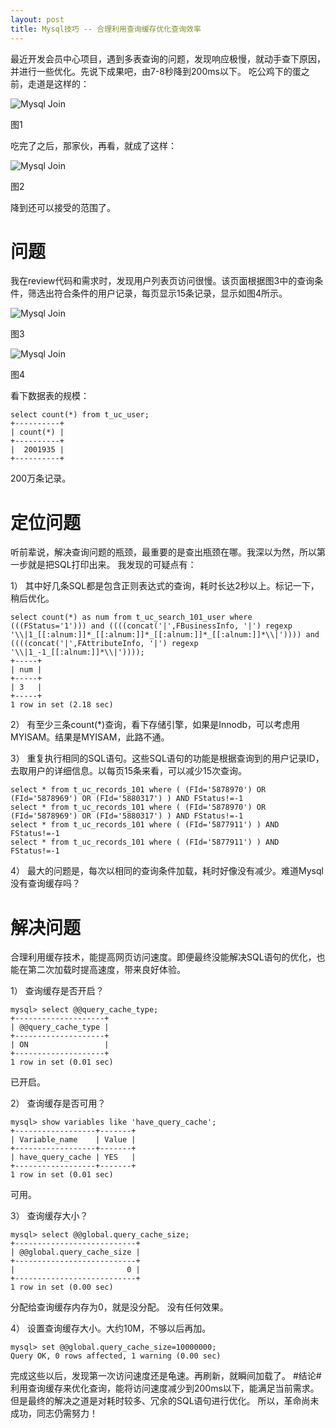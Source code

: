 ```yaml
---
layout: post
title: Mysql技巧 -- 合理利用查询缓存优化查询效率
---
```


最近开发会员中心项目，遇到多表查询的问题，发现响应极慢，就动手查下原因，并进行一些优化。先说下成果吧，由7-8秒降到200ms以下。
吃公鸡下的蛋之前，走道是这样的：
 
![Mysql Join](http://spetacular.github.io/images/2015-03-08/before-optimization.png)

图1

吃完了之后，那家伙，再看，就成了这样：
 
![Mysql Join](http://spetacular.github.io/images/2015-03-08/after-optimization.png)

图2

降到还可以接受的范围了。

# 问题 #
我在review代码和需求时，发现用户列表页访问很慢。该页面根据图3中的查询条件，筛选出符合条件的用户记录，每页显示15条记录，显示如图4所示。
 
![Mysql Join](http://spetacular.github.io/images/2015-03-08/filter-conditions.png)

图3

![Mysql Join](http://spetacular.github.io/images/2015-03-08/query-result.png)

图4

看下数据表的规模：

	select count(*) from t_uc_user;
	+----------+
	| count(*) |
	+----------+
	|  2001935 | 
	+----------+

 200万条记录。

# 定位问题 #
听前辈说，解决查询问题的瓶颈，最重要的是查出瓶颈在哪。我深以为然，所以第一步就是把SQL打印出来。
我发现的可疑点有：

1） 其中好几条SQL都是包含正则表达式的查询，耗时长达2秒以上。标记一下，稍后优化。

	select count(*) as num from t_uc_search_101_user where (((FStatus='1'))) and ((((concat('|',FBusinessInfo, '|') regexp '\\|1_[[:alnum:]]*_[[:alnum:]]*_[[:alnum:]]*_[[:alnum:]]*\\|')))) and ((((concat('|',FAttributeInfo, '|') regexp '\\|1_-1_[[:alnum:]]*\\|'))));
	+-----+
	| num |
	+-----+
	| 3   | 
	+-----+
	1 row in set (2.18 sec)

2） 有至少三条count(*)查询，看下存储引擎，如果是Innodb，可以考虑用MYISAM。结果是MYISAM，此路不通。



3） 重复执行相同的SQL语句。这些SQL语句的功能是根据查询到的用户记录ID，去取用户的详细信息。以每页15条来看，可以减少15次查询。

	select * from t_uc_records_101 where ( (FId='5878970') OR (FId='5878969') OR (FId='5880317') ) AND FStatus!=-1
	select * from t_uc_records_101 where ( (FId='5878970') OR (FId='5878969') OR (FId='5880317') ) AND FStatus!=-1
	select * from t_uc_records_101 where ( (FId='5877911') ) AND FStatus!=-1
	select * from t_uc_records_101 where ( (FId='5877911') ) AND FStatus!=-1



4） 最大的问题是，每次以相同的查询条件加载，耗时好像没有减少。难道Mysql没有查询缓存吗？

# 解决问题 #

合理利用缓存技术，能提高网页访问速度。即便最终没能解决SQL语句的优化，也能在第二次加载时提高速度，带来良好体验。

1） 查询缓存是否开启？

    mysql> select @@query_cache_type;
	+--------------------+
	| @@query_cache_type |
	+--------------------+
	| ON                 | 
	+--------------------+
	1 row in set (0.01 sec)

 已开启。
 
2） 查询缓存是否可用？

    mysql> show variables like 'have_query_cache';
	+------------------+-------+
	| Variable_name    | Value |
	+------------------+-------+
	| have_query_cache | YES   | 
	+------------------+-------+
	1 row in set (0.01 sec)

 可用。 

3） 查询缓存大小？

    mysql> select @@global.query_cache_size;
	+---------------------------+
	| @@global.query_cache_size |
	+---------------------------+
	|                         0 | 
	+---------------------------+
	1 row in set (0.00 sec)

 分配给查询缓存内存为0，就是没分配。  没有任何效果。

4） 设置查询缓存大小。大约10M，不够以后再加。

    mysql> set @@global.query_cache_size=10000000;
	Query OK, 0 rows affected, 1 warning (0.00 sec)

 完成这些以后，发现第一次访问速度还是龟速。再刷新，就瞬间加载了。
#结论#
利用查询缓存来优化查询，能将访问速度减少到200ms以下，能满足当前需求。但是最终的解决之道是对耗时较多、冗余的SQL语句进行优化。
所以，革命尚未成功，同志仍需努力！
